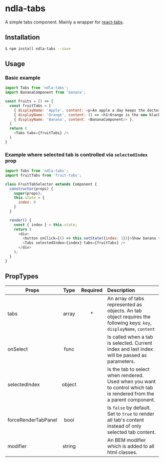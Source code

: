 # ndla-tabs

A simple tabs component. Mainly a wrapper for [react-tabs](https://github.com/reactjs/react-tabs).

## Installation

```sh
$ npm install ndla-tabs --save
```

## Usage
### Basic example
```js
import Tabs from 'ndla-tabs';
import BananaComponent from 'banana';

const Fruits = () => {
  const fruitTabs = [
    { displayName: 'Apple', content: <p>An apple a day keeps the doctor away</p> },
    { displayName: 'Orange', content: () => <h1>Orange is the new black</h1> },
    { displayName: 'Banana', content: <BananaComponent/> },
  ]
  return (
    <Tabs tabs={fruitTabs} />
  )
}
```

### Example where selected tab is controlled via `selectedIndex` prop

```js
import Tabs from 'ndla-tabs';
import fruitTabs from 'fruit-tabs';

class FruitTabSelector extends Component {
  constructor(props) {
    super(props);
    this.state = {
      index: 0
    }
  }

  render() {
    const { index } = this.state;
    return (
      <div>
        <button onClick={() => this.setState({index: 1})}>Show banana tab</button>
        <Tabs selectedIndex={index} tabs={fruitTabs} />
      </div>
    );
  }
}
```
## PropTypes
| Props               | Type    | Required  | Description|
| --------------------|:-------:|:---------:|:-----------|
| tabs                | array   | *         | An array of tabs represented as objects. An tab object requires the following keys: `key`, `displayName`, `content`|
| onSelect            | func    |           | Is called when a tab is selected. Current index and last index will be passed as parameters. |
| selectedIndex       | object  |           | Is the tab to select when rendered. Used when you want to control which tab is rendered from the a parent component.|
| forceRenderTabPanel | bool    |           | Is `false` by default. Set to `true` to render all tab's content instead of only selected tab content.|
| modifier            | string  |           | An BEM modifier which is added to all html classes.|
